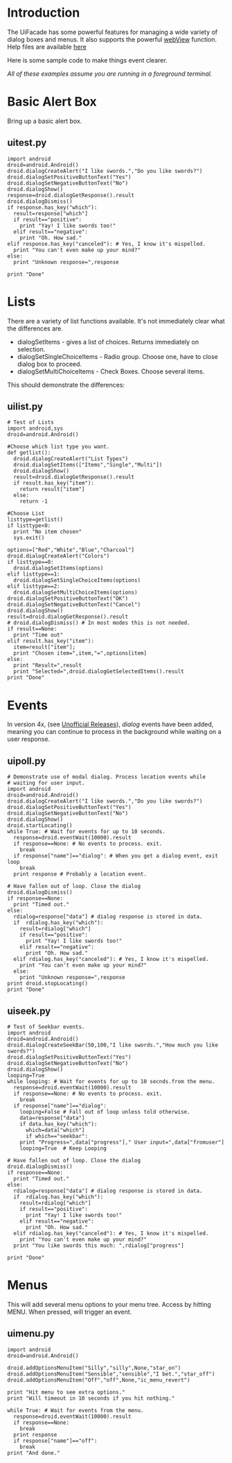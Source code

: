 # Introduction #

The UiFacade has some powerful features for managing a wide variety of dialog boxes and menus.
It also supports the powerful [webView](UsingWebView.md) function.
Help files are available [here](http://www.mithril.com.au/android/doc/UiFacade.html)

Here is some sample code to make things event clearer.

_All of these examples assume you are running in a foreground terminal._
# Basic Alert Box #
Bring up a basic alert box.

## uitest.py ##
```
import android
droid=android.Android()
droid.dialogCreateAlert("I like swords.","Do you like swords?")
droid.dialogSetPositiveButtonText("Yes")
droid.dialogSetNegativeButtonText("No")
droid.dialogShow()
response=droid.dialogGetResponse().result
droid.dialogDismiss()
if response.has_key("which"):
  result=response["which"]
  if result=="positive":
    print "Yay! I like swords too!"
  elif result=="negative":
    print "Oh. How sad."
elif response.has_key("canceled"): # Yes, I know it's mispelled.
  print "You can't even make up your mind?"
else:
  print "Unknown response=",response

print "Done"
```

# Lists #

There are a variety of list functions available. It's not immediately clear what the differences are.
  * dialogSetItems - gives a list of choices. Returns immediately on selection.
  * dialogSetSingleChoiceItems - Radio group. Choose one, have to close dialog box to proceed.
  * dialogSetMultiChoiceItems - Check Boxes. Choose several items.

This should demonstrate the differences:

## uilist.py ##
```
# Test of Lists
import android,sys
droid=android.Android()

#Choose which list type you want.
def getlist():
  droid.dialogCreateAlert("List Types")
  droid.dialogSetItems(["Items","Single","Multi"])
  droid.dialogShow()
  result=droid.dialogGetResponse().result
  if result.has_key("item"):
    return result["item"]
  else:
    return -1

#Choose List
listtype=getlist()
if listtype<0:
  print "No item chosen"
  sys.exit()

options=["Red","White","Blue","Charcoal"]
droid.dialogCreateAlert("Colors")
if listtype==0:
  droid.dialogSetItems(options)
elif listtype==1:
  droid.dialogSetSingleChoiceItems(options)
elif listtype==2:
  droid.dialogSetMultiChoiceItems(options)
droid.dialogSetPositiveButtonText("OK")
droid.dialogSetNegativeButtonText("Cancel")
droid.dialogShow()
result=droid.dialogGetResponse().result
# droid.dialogDismiss() # In most modes this is not needed.
if result==None:
  print "Time out"
elif result.has_key("item"):
  item=result["item"];
  print "Chosen item=",item,"=",options[item]
else:
  print "Result=",result
  print "Selected=",droid.dialogGetSelectedItems().result
print "Done"
```

# Events #
In version 4x, (see [Unofficial Releases](Unofficial.md)), _dialog_ events have been added, meaning you can continue to process in the background while waiting on a user response.

## uipoll.py ##
```
# Demonstrate use of modal dialog. Process location events while
# waiting for user input.
import android
droid=android.Android()
droid.dialogCreateAlert("I like swords.","Do you like swords?")
droid.dialogSetPositiveButtonText("Yes")
droid.dialogSetNegativeButtonText("No")
droid.dialogShow()
droid.startLocating()
while True: # Wait for events for up to 10 seconds.
  response=droid.eventWait(10000).result
  if response==None: # No events to process. exit.
    break
  if response["name"]=="dialog": # When you get a dialog event, exit loop
    break
  print response # Probably a location event.

# Have fallen out of loop. Close the dialog 
droid.dialogDismiss()
if response==None:
  print "Timed out."
else:
  rdialog=response["data"] # dialog response is stored in data.
  if  rdialog.has_key("which"):
    result=rdialog["which"]
    if result=="positive":
      print "Yay! I like swords too!"
    elif result=="negative":
      print "Oh. How sad."
  elif rdialog.has_key("canceled"): # Yes, I know it's mispelled.
    print "You can't even make up your mind?"
  else:
    print "Unknown response=",response
print droid.stopLocating()
print "Done"
```

## uiseek.py ##
```
# Test of Seekbar events.
import android
droid=android.Android()
droid.dialogCreateSeekBar(50,100,"I like swords.","How much you like swords?")
droid.dialogSetPositiveButtonText("Yes")
droid.dialogSetNegativeButtonText("No")
droid.dialogShow()
looping=True
while looping: # Wait for events for up to 10 secnds.from the menu.
  response=droid.eventWait(10000).result
  if response==None: # No events to process. exit.
    break
  if response["name"]=="dialog":
    looping=False # Fall out of loop unless told otherwise.
    data=response["data"]
    if data.has_key("which"):
      which=data["which"]
      if which=="seekbar":
	print "Progress=",data["progress"]," User input=",data["fromuser"]
	looping=True  # Keep Looping
	
# Have fallen out of loop. Close the dialog 
droid.dialogDismiss()
if response==None:
  print "Timed out."
else:
  rdialog=response["data"] # dialog response is stored in data.
  if  rdialog.has_key("which"):
    result=rdialog["which"]
    if result=="positive":
      print "Yay! I like swords too!"
    elif result=="negative":
      print "Oh. How sad."
  elif rdialog.has_key("canceled"): # Yes, I know it's mispelled.
    print "You can't even make up your mind?"
  print "You like swords this much: ",rdialog["progress"]  

print "Done"
```

# Menus #
This will add several menu options to your menu tree. Access by hitting MENU. When pressed, will trigger an event.

## uimenu.py ##
```
import android
droid=android.Android()

droid.addOptionsMenuItem("Silly","silly",None,"star_on")
droid.addOptionsMenuItem("Sensible","sensible","I bet.","star_off")
droid.addOptionsMenuItem("Off","off",None,"ic_menu_revert")

print "Hit menu to see extra options."
print "Will timeout in 10 seconds if you hit nothing."

while True: # Wait for events from the menu.
  response=droid.eventWait(10000).result
  if response==None:
    break
  print response
  if response["name"]=="off":
    break
print "And done."
```